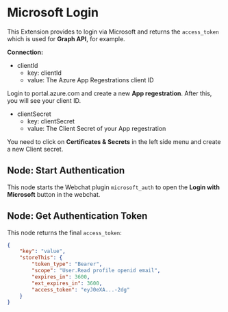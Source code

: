# Microsoft Login

This Extension provides to login via Microsoft and returns the `access_token` which is used for **Graph API**, for example.

**Connection:**

- clientId
    - key: clientId
    - value: The Azure App Regestrations client ID

Login to portal.azure.com and create a new **App regestration**. After this, you will see your client ID.

- clientSecret
    - key: clientSecret
    - value: The Client Secret of your App regestration

You need to click on **Certificates & Secrets** in the left side menu and create a new Client secret.

## Node: Start Authentication

This node starts the Webchat plugin `microsoft_auth` to open the **Login with Microsoft** button in the webchat. 

## Node: Get Authentication Token

This node returns the final `access_token`: 
```json
{
    "key": "value",
    "storeThis": {
        "token_type": "Bearer",
        "scope": "User.Read profile openid email",
        "expires_in": 3600,
        "ext_expires_in": 3600,
        "access_token": "eyJ0eXA...-2dg"
    }
}
```